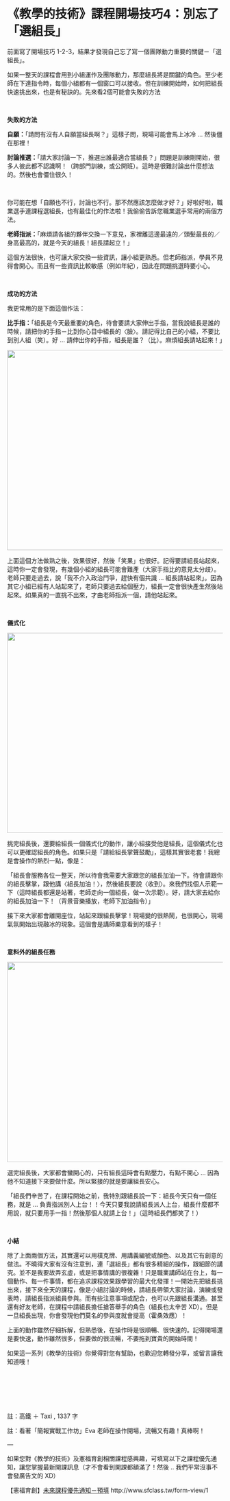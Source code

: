 # 《教學的技術》課程開場技巧4：別忘了「選組長」 

<p>前面寫了開場技巧 1-2-3，結果才發現自己忘了寫一個團隊動力重要的關鍵－「選組長」。</p>
<p>如果一整天的課程會用到小組運作及團隊動力，那麼組長將是關鍵的角色。至少老師在下達指令時，每個小組都有一個窗口可以接收。但在訓練開始時，如何把組長快速挑出來，也是有秘訣的。先來看2個可能會失敗的方法</p>
<p> </p>
<p><strong>失敗的方法</strong></p>
<p><strong>自願：</strong>「請問有沒有人自願當組長啊？」這樣子問，現場可能會馬上冰冷 … 然後僵在那裡！</p>
<p><strong>討論推選：</strong>「請大家討論一下，推選出誰最適合當組長？」問題是訓練剛開始，很多人彼此都不認識啊！（跨部門訓練，或公開班）。這時是很難討論出什麼想法的。然後也會僵住很久！</p>
<p> </p>
<p>你可能在想「自願也不行，討論也不行。那不然應該怎麼做才好？」好啦好啦，職業選手連課程選組長，也有最佳化的作法啦！我偷偷告訴您職業選手常用的兩個方法。</p>
<p><strong>老師指派：</strong>「麻煩請各組的夥伴交換一下意見，家裡離這邊最遠的／頭髮最長的／身高最高的，就是今天的組長！組長請起立！」</p>
<p>這個方法很快，也可讓大家交換一些資訊，讓小組更熟悉。但老師指派，學員不見得會開心。而且有一些資訊比較敏感（例如年紀），因此在問題挑選時要小心。</p>
<p> </p>
<p><strong>成功的方法</strong></p>
<p>我更常用的是下面這個作法：</p>
<p><strong>比手指：</strong>「組長是今天最重要的角色，待會要請大家伸出手指，當我說組長是誰的時候，請把你的手指－比到你心目中組長的〈臉〉。請記得比自己的小組，不要比到別人組（笑）。好 … 請伸出你的手指，組長是誰？（比）。麻煩組長請站起來！」</p>
<p><img alt="" class="alignnone wp-image-1002" height="467" sizes="(max-width: 700px) 100vw, 700px" src="https://afu.tw/wp-content/uploads/2018/08/IMG_1092-1.jpg" srcset="https://afu.tw/wp-content/uploads/2018/08/IMG_1092-1.jpg 3456w, https://afu.tw/wp-content/uploads/2018/08/IMG_1092-1-300x200.jpg 300w, https://afu.tw/wp-content/uploads/2018/08/IMG_1092-1-768x512.jpg 768w, https://afu.tw/wp-content/uploads/2018/08/IMG_1092-1-1024x683.jpg 1024w, https://afu.tw/wp-content/uploads/2018/08/IMG_1092-1-219x146.jpg 219w, https://afu.tw/wp-content/uploads/2018/08/IMG_1092-1-50x33.jpg 50w, https://afu.tw/wp-content/uploads/2018/08/IMG_1092-1-113x75.jpg 113w" width="700"/></p>
<p>上面這個方法做熟之後，效果很好，然後「笑果」也很好。記得要請組長站起來，這時你一定會發現，有幾個小組的組長可能會難產（大家手指比的意見太分歧）。老師只要走過去，說「我不介入政治鬥爭，趕快有個共識 … 組長請站起來」。因為其它小組已經有人站起來了，老師只要過去給個壓力，組長一定會很快產生然後站起來。如果真的一直挑不出來，才由老師指派一個，請他站起來。</p>
<p> </p>
<p><strong>儀式化</strong></p>
<p><img alt="" class="alignnone wp-image-1004" height="467" src="https://afu.tw/wp-content/uploads/2018/08/4F3A5365-1.jpg" width="700"/></p>
<p>挑完組長後，還要給組長一個儀式化的動作，讓小組接受他是組長，這個儀式化也可以更確認組長的角色。如果只是「請給組長掌聲鼓勵」，這樣其實很老套！我總是會操作的熱烈一點，像是：</p>
<p>「組長會服務各位一整天，所以待會我需要大家跟您的組長加油一下。待會請跟你的組長擊掌，跟他講〈組長加油！〉，然後組長要說〈收到〉。來我們找個人示範一下（這時組長都還是站著，老師走向一個組長，做一次示範）。好，請大家去給你的組長加油一下！（背景音樂播放，老師下加油指令）」</p>
<p>接下來大家都會離開座位，站起來跟組長擊掌！現場變的很熱鬧，也很開心，現場氣氛開始出現融冰的現象。這個會是講師樂意看到的樣子！</p>
<p> </p>
<p><strong>意料外的組長任務</strong></p>
<p><img alt="" class="alignnone wp-image-1005" height="467" src="https://afu.tw/wp-content/uploads/2018/08/4F3A5394-1.jpg" width="700"/></p>
<p>選完組長後，大家都會蠻開心的，只有組長這時會有點壓力，有點不開心 … 因為他不知道接下來要做什麼。所以緊接的就是要讓組長安心。</p>
<p>「組長們辛苦了，在課程開始之前，我特別跟組長說一下：組長今天只有一個任務，就是 … 負責指派別人上台！！今天只要我說請組長派人上台，組長什麼都不用說，就只要用手一指！然後那個人就請上台！」（這時組長們都笑了！）</p>
<p> </p>
<p><strong>小結</strong></p>
<p>除了上面兩個方法，其實還可以用樸克牌、用講義編號或顏色、以及其它有創意的做法。不曉得大家有沒有注意到，連「選組長」都有很多精細的操作，跟細節的講究。並不是我要故弄玄虛，或是把事情講的很複雜！只是職業講師站在台上，每一個動作、每一件事情，都在追求課程效果跟學習的最大化發揮！一開始先把組長挑出來，接下來全天的課程，像是小組討論的時候，請組長帶領大家討論，演練或發表時，請組長指派組員參與。而有些注意事項或配合，也可以先跟組長溝通。甚至還有好友老師，在課程中請組長擔任搶答舉手的角色（組長也太辛苦 XD）。但是一旦組長出現，你會發現他們莫名的參與度就會提高（霍桑效應）！</p>
<p>上面的動作雖然仔細拆解，但熟悉後，在操作時是很順暢、很快速的。記得開場還是要快速，動作雖然很多，但要做的很流暢，不要拖到寶貴的開始時間！</p>
<p>如果這一系列《教學的技術》你覺得對您有幫助，也歡迎您轉發分享，或留言讓我知道哦！</p>
<p> </p>
<p> </p>
<p> </p>
<p>註：高鐵 ＋ Taxi , 1337 字</p>
<p>註：看著「簡報實戰工作坊」Eva 老師在操作開場，流暢又有趣！真棒啊！</p>
<p>—</p>
<p>如果您對《教學的技術》及憲福育創相關課程感興趣，可填寫以下之課程優先通知，讓您掌握最新開課訊息（才不會看到開課都額滿了！然後 .. 我們平常沒事不會發廣告文的 XD）</p>
<p>【憲福育創】<a href="http://www.sfclass.tw/form-view/1">未來課程優先通知－預填</a> http://www.sfclass.tw/form-view/1</p>